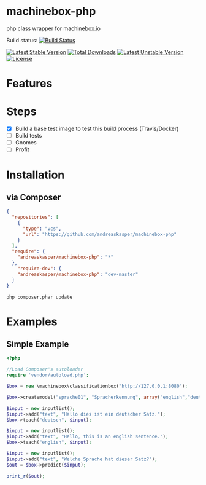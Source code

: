 # machinebox-php
php class wrapper for machinebox.io

Build status: [![Build Status](https://travis-ci.org/andreaskasper/machinebox-php.svg)](https://travis-ci.org/andreaskasper/machinebox-php)

[![Latest Stable Version](https://poser.pugx.org/andreaskasper/machinebox-php/v/stable.svg)](https://packagist.org/packages/andreaskasper/machinebox-php) [![Total Downloads](https://poser.pugx.org/andreaskasper/machinebox-php/downloads)](https://packagist.org/packages/andreaskasper/machinebox-php) [![Latest Unstable Version](https://poser.pugx.org/andreaskasper/machinebox-php/v/unstable.svg)](https://packagist.org/packages/andreaskasper/machinebox-php) [![License](https://poser.pugx.org/andreaskasper/machinebox-php/license.svg)](https://packagist.org/packages/andreaskasper/machinebox-php)

# Features

# Steps
- [x] Build a base test image to test this build process (Travis/Docker)
- [ ] Build tests
- [ ] Gnomes
- [ ] Profit

# Installation
## via Composer

```json
{
  "repositories": [
    {
      "type": "vcs",
      "url": "https://github.com/andreaskasper/machinebox-php"
    }
  ],
  "require": {
    "andreaskasper/machinebox-php": "*"
  },
	"require-dev": {
    "andreaskasper/machinebox-php": "dev-master"
  }
}
```

```bash
php composer.phar update
```


# Examples
## Simple Example

```php
<?php

//Load Composer's autoloader
require 'vendor/autoload.php';

$box = new \machinebox\classificationbox("http://127.0.0.1:8080");

$box->createmodel("sprache01", "Spracherkennung", array("english","deutsch"));

$input = new inputlist();
$input->add("text", "Hallo dies ist ein deutscher Satz.");
$box->teach("deutsch", $input);

$input = new inputlist();
$input->add("text", "Hello, this is an english sentence.");
$box->teach("english", $input);

$input = new inputlist();
$input->add("text", "Welche Sprache hat dieser Satz?");
$out = $box->predict($input);

print_r($out);

```
